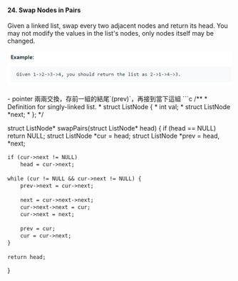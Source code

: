 #### 24. Swap Nodes in Pairs
Given a linked list, swap every two adjacent nodes and return its head.
You may not modify the values in the list's nodes, only nodes itself may be changed.
<p align="center">
    <img src="https://github.com/asli18/leetcode/blob/master/024_example.png?raw=true" alt="024_example"/>
</p>
- pointer 兩兩交換，存前一組的結尾`(prev)`，再接到當下這組
```c
/**
 * Definition for singly-linked list.
 * struct ListNode {
 *     int val;
 *     struct ListNode *next;
 * };
 */

struct ListNode* swapPairs(struct ListNode* head)
{
    if (head == NULL)
        return NULL;
    struct ListNode *cur = head;
    struct ListNode *prev = head, *next;

    if (cur->next != NULL)
        head = cur->next;

    while (cur != NULL && cur->next != NULL) {
        prev->next = cur->next;

        next = cur->next->next;
        cur->next->next = cur;
        cur->next = next;

        prev = cur;
        cur = cur->next;
    }

    return head;
}
```
